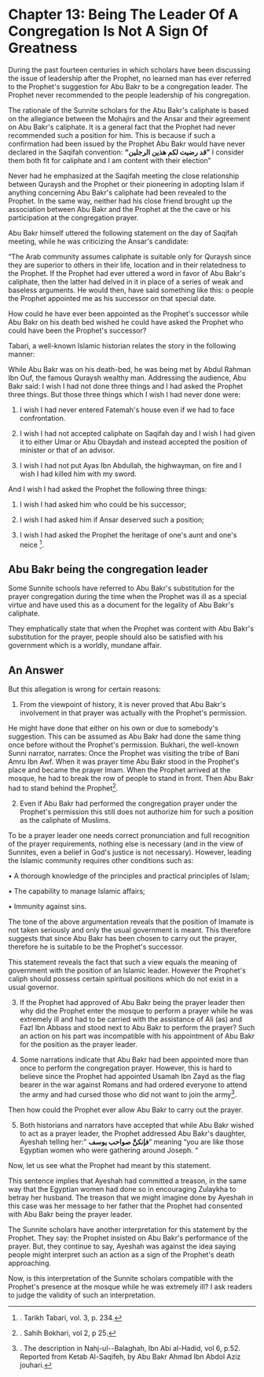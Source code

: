Chapter 13: Being The Leader Of A Congregation Is Not A Sign Of Greatness
=========================================================================

During the past fourteen centuries in which scholars have been
discussing the issue of leadership after the Prophet, no learned man has
ever referred to the Prophet's suggestion for Abu Bakr to be a
congregation leader. The Prophet never recommended to the people
leadership of his congregation.

The rationale of the Sunnite scholars for the Abu Bakr's caliphate is
based on the allegiance between the Mohajirs and the Ansar and their
agreement on Abu Bakr's caliphate. It is a general fact that the Prophet
had never recommended such a position for him. This is because if such a
confirmation had been issued by the Prophet Abu Bakr would have never
declared in the Saqifah convention: **“قد رضيت لكم هذين الرجلين”** I
consider them both fit for caliphate and I am content with their
election”

Never had he emphasized at the Saqifah meeting the close relationship
between Quraysh and the Prophet or their pioneering in adopting Islam if
anything concerning Abu Bakr's caliphate had been revealed to the
Prophet. In the same way, neither had his close friend brought up the
association between Abu Bakr and the Prophet at the the cave or his
participation at the congregation prayer.

Abu Bakr himself uttered the following statement on the day of Saqifah
meeting, while he was criticizing the Ansar's candidate:

“The Arab community assumes caliphate is suitable only for Quraysh since
they are superior to others in their life, location and in their
relatedness to the Prophet. If the Prophet had ever uttered a word in
favor of Abu Bakr's caliphate, then the latter had delved in it in place
of a series of weak and baseless arguments. He would then, have said
something like this: o people the Prophet appointed me as his successor
on that special date.

How could he have ever been appointed as the Prophet's successor while
Abu Bakr on his death bed wished he could have asked the Prophet who
could have been the Prophet's successor?

Tabari, a well-known Islamic historian relates the story in the
following manner:

While Abu Bakr was on his death-bed, he was being met by Abdul Rahman
Ibn Ouf, the famous Quraysh wealthy man. Addressing the audience, Abu
Bakr said: I wish I had not done three things and I had asked the
Prophet three things. But those three things which I wish I had never
done were:

1. I wish I had never entered Fatemah's house even if we had to face
confrontation.

2. I wish I had not accepted caliphate on Saqifah day and I wish I had
given it to either Umar or Abu Obaydah and instead accepted the position
of minister or that of an advisor.

3. I wish I had not put Ayas Ibn Abdullah, the highwayman, on fire and I
wish I had killed him with my sword.

And I wish I had asked the Prophet the following three things:

1. I wish I had asked him who could be his successor;

2. I wish I had asked him if Ansar deserved such a position;

3. I wish I had asked the Prophet the heritage of one's aunt and one's
neice [^1].

Abu Bakr being the congregation leader
--------------------------------------

Some Sunnite schools have referred to Abu Bakr's substitution for the
prayer congregation during the time when the Prophet was ill as a
special virtue and have used this as a document for the legality of Abu
Bakr's caliphate.

They emphatically state that when the Prophet was content with Abu
Bakr's substitution for the prayer, people should also be satisfied with
his government which is a worldly, mundane affair.

An Answer
---------

But this allegation is wrong for certain reasons:

1. From the viewpoint of history, it is never proved that Abu Bakr's
involvement in that prayer was actually with the Prophet's permission.

He might have done that either on his own or due to somebody's
suggestion. This can be assumed as Abu Bakr had done the same thing once
before without the Prophet's permission. Bukhari, the well-known Sunni
narrator, narrates: Once the Prophet was visiting the tribe of Bani Amru
Ibn Awf. When it was prayer time Abu Bakr stood in the Prophet's place
and became the prayer Imam. When the Prophet arrived at the mosque, he
had to break the row of people to stand in front. Then Abu Bakr had to
stand behind the Prophet[^2].

2. Even if Abu Bakr had performed the congregation prayer under the
Prophet's permission this still does not authorize him for such a
position as the caliphate of Muslims.

To be a prayer leader one needs correct pronunciation and full
recognition of the prayer requirements, nothing else is necessary (and
in the view of Sunnites, even a belief in God's justice is not
necessary). However, leading the Islamic community requires other
conditions such as:

• A thorough knowledge of the principles and practical principles of
Islam;

• The capability to manage Islamic affairs;

• Immunity against sins.

The tone of the above argumentation reveals that the position of Imamate
is not taken seriously and only the usual government is meant. This
therefore suggests that since Abu Bakr has been chosen to carry out the
prayer, therefore he is suitable to be the Prophet's successor.

This statement reveals the fact that such a view equals the meaning of
government with the position of an Islamic leader. However the Prophet's
caliph should possess certain spiritual positions which do not exist in
a usual governor.

3. If the Prophet had approved of Abu Bakr being the prayer leader then
why did the Prophet enter the mosque to perform a prayer while he was
extremely ill and had to be carried with the assistance of Ali (as) and
Fazl Ibn Abbass and stood next to Abu Bakr to perform the prayer? Such
an action on his part was incompatible with his appointment of Abu Bakr
for the position as the prayer leader.

4. Some narrations indicate that Abu Bakr had been appointed more than
once to perform the congregation prayer. However, this is hard to
believe since the Prophet had appointed Usamah Ibn Zayd as the flag
bearer in the war against Romans and had ordered everyone to attend the
army and had cursed those who did not want to join the army[^3].

Then how could the Prophet ever allow Abu Bakr to carry out the prayer.

5. Both historians and narrators have accepted that while Abu Bakr
wished to act as a prayer leader, the Prophet addressed Abu Bakr's
daughter, Ayeshah telling her:” **فإنكنَّ صواحب يوسف**” meaning “you are
like those Egyptian women who were gathering around Joseph. “

Now, let us see what the Prophet had meant by this statement.

This sentence implies that Ayeshah had committed a treason, in the same
way that the Egyptian women had done so in encouraging Zulaykha to
betray her husband. The treason that we might imagine done by Ayeshah in
this case was her message to her father that the Prophet had consented
with Abu Bakr being the prayer leader.

The Sunnite scholars have another interpretation for this statement by
the Prophet. They say: the Prophet insisted on Abu Bakr's performance of
the prayer. But, they continue to say, Ayeshah was against the idea
saying people might interpret such an action as a sign of the Prophet's
death approaching.

Now, is this interpretation of the Sunnite scholars compatible with the
Prophet's presence at the mosque while he was extremely ill? I ask
readers to judge the validity of such an interpretation.

[^1]: . Tarikh Tabari, vol. 3, p. 234.

[^2]: . Sahih Bokhari, vol 2, p 25.

[^3]: . The description in Nahj-ul--Balaghah, Ibn Abi al-Hadid, vol 6,
p.52. Reported from Ketab Al-Saqifeh, by Abu Bakr Ahmad Ibn Abdol Aziz
jouhari.


